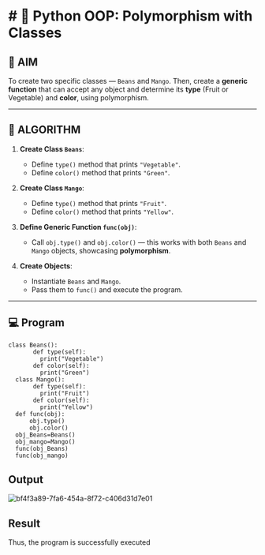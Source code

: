 # # 🐍 Python OOP: Polymorphism with Classes

## 🎯 AIM

To create two specific classes — `Beans` and `Mango`. Then, create a **generic function** that can accept any object and determine its **type** (Fruit or Vegetable) and **color**, using polymorphism.

---

## 🧠 ALGORITHM

1. **Create Class `Beans`**:
   - Define `type()` method that prints `"Vegetable"`.
   - Define `color()` method that prints `"Green"`.

2. **Create Class `Mango`**:
   - Define `type()` method that prints `"Fruit"`.
   - Define `color()` method that prints `"Yellow"`.

3. **Define Generic Function `func(obj)`**:
   - Call `obj.type()` and `obj.color()` — this works with both `Beans` and `Mango` objects, showcasing **polymorphism**.

4. **Create Objects**:
   - Instantiate `Beans` and `Mango`.
   - Pass them to `func()` and execute the program.

---

## 💻 Program
```
class Beans(): 
       def type(self): 
         print("Vegetable") 
       def color(self):
         print("Green") 
  class Mango(): 
       def type(self): 
         print("Fruit") 
       def color(self): 
         print("Yellow")      
  def func(obj): 
      obj.type()
      obj.color()
  obj_Beans=Beans()
  obj_mango=Mango()
  func(obj_Beans) 
  func(obj_mango)
```
## Output
![bf4f3a89-7fa6-454a-8f72-c406d31d7e01](https://github.com/user-attachments/assets/a4e49d72-3b55-4129-a10c-a3a88a2b6ac7)

## Result
Thus, the program is successfully executed
